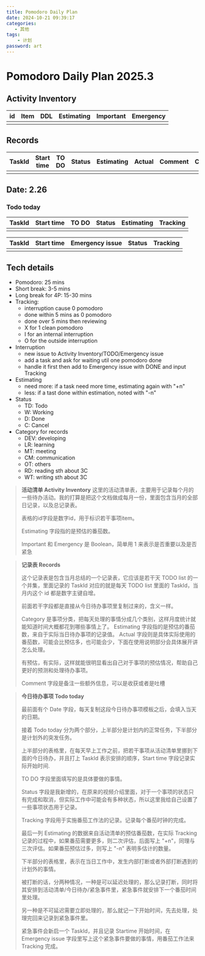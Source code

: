 ```yaml
---
title: Pomodoro Daily Plan
date: 2024-10-21 09:39:17
categories:
   - 其他
tags:
    - 计划
password: art
---
```


# Pomodoro Daily Plan 2025.3

## Activity Inventory

| id  | Item | DDL | Estimating | Important | Emergency |
| :-: | :--: | :-: | :--------: | :-------: | :-------: |
|     |      |     |            |           |           |

## Records 

| TaskId | Start time | TO DO | Status | Estimating | Actual | Comment | Category | Date |
| :----: | :--------: | :---: | :----: | :--------: | :----: | :-----: | :------: | :--: |
|        |            |       |        |            |        |         |          |      |

## Date: 2.26

### Todo today

| TaskId | Start time | TO DO | Status | Estimating | Tracking |
| :----: | :--------: | :---: | :----: | :--------: | :------: |
|        |            |       |        |            |          |


| TaskId | Start time | Emergency issue | Status | Tracking |
| :----: | :--------: | :-------------: | :----: | :------: |
|        |            |                 |        |          |

## Tech details

- Pomodoro: 25 mins
- Short break: 3-5 mins
- Long break for 4P: 15-30 mins
- Tracking:
  - interruption cause 0 pomodoro
  - done within 5 mins as 0 pomodoro
  - done over 5 mins then reviewing
  - X for 1 clean pomodoro
  - I for an internal interruption
  - O for the outside interruption
- Interruption
  - new issue to Activity Inventory/TODO/Emergency issue
  - add a task and ask for waiting util one pomodoro done
  - handle it first then add to Emergency issue with DONE and input Tracking
- Estimating
  - need more: if a task need more time, estimating again with "+n"
  - less: if a tast done within estimation, noted with "-n"
- Status
  - TD: Todo
  - W: Working
  - D: Done
  - C: Cancel
- Category for records
  - DEV: developing
  - LR: learning
  - MT: meeting
  - CM: communication
  - OT: others
  - RD: reading sth about 3C
  - WT: writing sth about 3C

> **活动清单 Activity Inventory**
> 这里的活动清单表，主要用于记录每个月的一些待办活动。我的打算是把这个文档做成每月一份，里面包含当月的全部日记录，以及总记录表。
> 
> 表格的id字段是数字id，用于标识若干事项item。
> 
> Estimating 字段指的是预估的番茄数。
> 
> Important 和 Emergency 是 Boolean，简单用 1 来表示是否重要以及是否紧急

> **记录表 Records**
>
> 这个记录表是包含当月总结的一个记录表，它应该是若干天 TODO list 的一个并集，里面记录的 TaskId 对应的就是每天 TODO list 里面的 TaskId，当月内这个 id 都是数字主键自增。
> 
> 前面若干字段都是直接从今日待办事项里复制过来的，含义一样。
> 
> Category 是事项分类，把每天处理的事情分成几个类别，这样月度统计就能知道时间大概都花到哪些事情上了。
> Estimating 字段指的是预估的番茄数，来自于实际当日待办事项的记录值。 Actual 字段则是具体实际使用的番茄数，可能会比预估多，也可能会少，下面在使用说明部分会具体展开讲怎么处理。
> 
> 有预估，有实际，这样就能很明显看出自己对于事项的预估情况，帮助自己更好的预测和处理待办事项。
> 
> Comment 字段是备注一些额外信息，可以是收获或者是吐槽

> **今日待办事项 Todo today**
> 
> 最前面有个 Date 字段，每天复制这段今日待办事项模板之后，会填入当天的日期。
> 
> 接着 Todo today 分为两个部分，上半部分是计划内的正常任务，下半部分是计划外的突发任务。
> 
> 上半部分的表格里，在每天早上工作之前，把若干事项从活动清单里挪到下面的今日待办，并且打上 TaskId 表示安排的顺序，Start time 字段记录实际开始时间.
>
> TO DO 字段里面填写的是具体要做的事情。
> 
> Status 字段是我新增的，在原来的视频介绍里面，对于一个事项的状态只有完成和取消，但实际工作中可能会有多种状态，所以这里我给自己设置了一些事项状态用于记录。
> 
> Tracking 字段用于实施番茄工作法的记录。记录每个番茄时钟的完成。
> 
> 最后一列 Estimating 的数据来自活动清单的预估番茄数，在实际 Tracking 记录的过程中，如果番茄需要更多，则二次评估，后面写上 "+n"，同理与三次评估。如果番茄预估过多，则写上 "-n" 表明多估计的数量。
>
> 下半部分的表格里，表示在当日工作中，发生内部打断或者外部打断遇到的计划外的事情。
> 
> 被打断的话，分两种情况，一种是可以延迟处理的，那么记录打断，同时将其安排到活动清单/今日待办/紧急事件里，紧急事件就安排下一个番茄时间里处理。
> 
> 另一种是不可延迟需要立即处理的，那么就记一下开始时间，先去处理，处理完回来记录到紧急事件里。
> 
> 紧急事件会新启一个 TaskId，并且记录 Startime 开始时间，在 Emergency issue 字段里写上这个紧急事件要做的事情，用番茄工作法来 Tracking 完成。